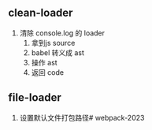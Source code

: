 ## clean-loader
1. 清除 console.log 的 loader
   1. 拿到js source
   2. babel 转义成 ast
   3. 操作 ast
   4. 返回 code
## file-loader 
1. 设置默认文件打包路径# webpack-2023
